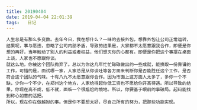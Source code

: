 ```yaml
---
title: 20190404
date: 2019-04-04 22:01:39
tags:	日记
---
```

	人生总是有那么多变数。去年今日，我在想什么？一味的去接外包，想靠外包让公司正常运转，结果呢，事与愿违，忽略了公司内部矛盾，导致的结果是，大家都不太愿意跟我合作，即便是你想的再好，当年触动了别人的利益或者权益，他们想灭你的心都有。即便是你把这个事摆在桌面上谈，人家也不愿跟你谈。
	就这么地，你被这个团队抛弃了。总以为你这几年忙忙碌碌做出的一些成就，能换取一份靠谱的工作，可惜的是，面试哪一家，人家总是从你谈吐等各方面来判断你是否能胜任这个工作，是否符合这个团队的气味。十有八九不太愿意跟你合作。因为市面上这方面人太多了，多你一个不缺，少你一个不少，在郑州这个地方，人家给得起你低工资也不愿给你开高待遇。所以导致的结果，你现在高不成，低不就，面临一个很尴尬的境地。所以，你要基于眼前的事破局。起码能找到称心如意的活把。
	所以，现在你在做越狱的事。但是你不要想太好，尽自己所有的努力，把那些功能实现。
